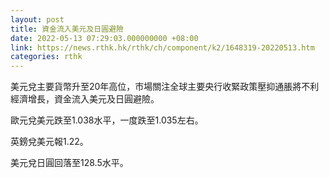 ```yaml
---
layout: post
title: 資金流入美元及日圓避險
date: 2022-05-13 07:29:03.000000000 +08:00
link: https://news.rthk.hk/rthk/ch/component/k2/1648319-20220513.htm
categories: rthk
---
```


美元兌主要貨幣升至20年高位，市場關注全球主要央行收緊政策壓抑通脹將不利經濟增長，資金流入美元及日圓避險。

歐元兌美元跌至1.038水平，一度跌至1.035左右。

英鎊兌美元報1.22。

美元兌日圓回落至128.5水平。
